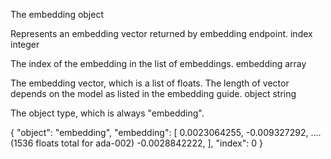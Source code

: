 The embedding object

Represents an embedding vector returned by embedding endpoint.
index
integer

The index of the embedding in the list of embeddings.
embedding
array

The embedding vector, which is a list of floats. The length of vector depends on the model as listed in the embedding guide.
object
string

The object type, which is always "embedding".


{
  "object": "embedding",
  "embedding": [
    0.0023064255,
    -0.009327292,
    .... (1536 floats total for ada-002)
    -0.0028842222,
  ],
  "index": 0
}
